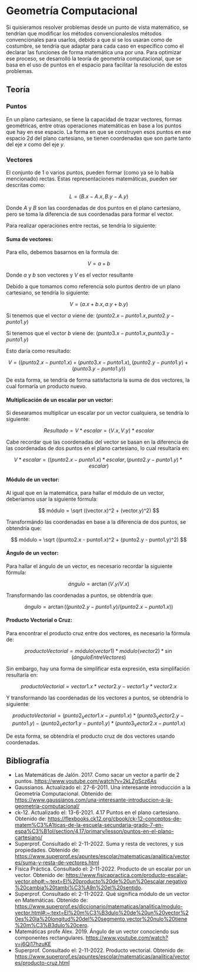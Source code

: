 # Geometría Computacional

Si quisieramos resolver problemas desde un punto de vista matemático, se tendrían que modificar los métodos convencionaleslos métodos convencionales para usarlos, debido a que si se los usaran como de costumbre, se tendría que adaptar para cada caso en específico como el declarar las funciones de forma matemática una por una. Para optimizar ese proceso, se desarrolló la teoría de geometría computacional, que se basa en el uso de puntos en el espacio para facilitar la resolución de estos problemas.

## Teoría

### Puntos

En un plano cartesiano, se tiene la capacidad de trazar vectores, formas geométricas, entre otras operaciones matemáticas en base a los puntos que hay en ese espacio. La forma en que se construyen esos puntos en ese espacio 2d del plano cartesiano, se tienen coordenadas que son parte tanto del eje $x$ como del eje $y$.

### Vectores

El conjunto de 1 o varios puntos, pueden formar (como ya se lo había mencionado) rectas. Estas representaciones matemáticas, pueden ser descritas como:

$$ L = (B.x - A.x, B.y - A.y) $$

Donde $A$ y $B$ son las coordenadas de dos puntos en el plano cartesiano, pero se toma la diferencia de sus coordenadas para formar el vector.

Para realizar operaciones entre rectas, se tendría lo siguiente:

#### Suma de vectores:

Para ello, debemos basarnos en la formula de:

$$ V = a + b $$

Donde $a$ y $b$ son vectores y $V$ es el vector resultante

Debido a que tomamos como referencia solo puntos dentro de un plano cartesiano, se tendría lo siguiente:

$$ V = (a.x + b.x, a.y + b.y) $$

Si tenemos que el vector $a$ viene de: $(punto2.x - punto1.x , punto2.y - punto1.y)$

Si tenemos que el vector $b$ viene de: $(punto3.x - punto1.x , punto3.y - punto1.y)$

Esto daría como resultado:

$$ V = ( (punto2.x - punto1.x) + (punto3.x - punto1.x) , (punto2.y - punto1.y) + (punto3.y - punto1.y) )$$

De esta forma, se tendría de forma satisfactoria la suma de dos vectores, la cual formaría un producto nuevo.

#### Multiplicación de un escalar por un vector:

Si desearamos multiplicar un escalar por un vector cualquiera, se tendría lo siguiente:

$$ Resultado = V*escalar = (V.x,V.y)*escalar $$

Cabe recordar que las coordenadas del vector se basan en la diferencia de las coordenadas de dos puntos en el plano cartesiano, lo cual resultaría en:

$$ V*escalar = ((punto2.x - punto1.x)*escalar , (punto2.y - punto1.y)*escalar) $$

#### Módulo de un vector:

Al igual que en la matemática, para hallar el módulo de un vector, deberíamos usar la siguiente fórmula:

$$ módulo = \sqrt ((vector.x)^2 + (vector.y)^2) $$

Transformándo las coordenadas en base a la diferencia de dos puntos, se obtendría que:

$$ módulo = \sqrt ((punto2.x - punto1.x)^2 + (punto2.y - punto1.y)^2) $$

#### Ángulo de un vector:

Para hallar el ángulo de un vector, es necesario recordar la siguiente fórmula:

$$ ángulo = \arctan (V.y/V.x) $$

Transformando las coordenadas a puntos, se obtendría que:

$$ ángulo = \arctan ((punto2.y - punto1.y) / (punto2.x - punto1.x)) $$

#### Producto Vectorial o Cruz:

Para encontrar el producto cruz entre dos vectores, es necesario la fórmula de:

$$ productoVectorial = módulo(vector1)*módulo(vector2)* \sin(ánguloEntreVectores) $$

Sin embargo, hay una forma de simplificar esta expresión, esta simplifación resultaría en:

$$ productoVectorial = vector1.x * vector2.y - vector1.y * vector2.x $$

Y transformando las coordenadas de los vectores a puntos, se obtendría lo siguiente:

$$ productoVectorial = (punto2_Vector1.x - punto1.x) * (punto3_Vector2.y - punto1.y) - (punto2_Vector1.y - punto1.y) * (punto3_Vector2.x - punto1.x) $$

De esta forma, se obtendría el producto cruz de dos vectores usando coordenadas.

## Bibliografía

* Las Matemáticas de Jalón. 2017. Como sacar un vector a partir de 2 puntos. https://www.youtube.com/watch?v=2kLZgScz6As
* Gaussianos. Actualizado el: 27-6-2011. Una interesante introducción a la Geometría Computacional. Obtenido de: https://www.gaussianos.com/una-interesante-introduccion-a-la-geometria-computacional/
* ck-12. Actualizado el: 13-6-2021. 4.17 Puntos en el plano cartesiano. Obtenido de: https://flexbooks.ck12.org/cbook/ck-12-conceptos-de-matem%C3%A1ticas-de-la-escuela-secundaria-grado-7-en-espa%C3%B1ol/section/4.17/primary/lesson/puntos-en-el-plano-cartesiano/
* Superprof. Consultado el: 2-11-2022. Suma y resta de vectores, y sus propiedades. Obtenido de: https://www.superprof.es/apuntes/escolar/matematicas/analitica/vectores/suma-y-resta-de-vectores.html
* Física Práctica. Consultado el: 2-11-2022. Producto de un escalar por un vector. Obtenido de: https://www.fisicapractica.com/producto-escalar-vector.php#:~:text=El%20producto%20de%20un%20escalar,negativo%20cambia%20tambi%C3%A9n%20el%20sentido.
* Superprof. Consultado el: 2-11-2022. Qué significa módulo de un vector en Matemáticas. Obtenido de: https://www.superprof.es/diccionario/matematicas/analitica/modulo-vector.html#:~:text=El%20m%C3%B3dulo%20de%20un%20vector%20es%20la%20longitud%20del%20segmento,vector%20nulo%20tiene%20m%C3%B3dulo%20cero.
* Matemáticas profe Alex. 2019. Ángulo de un vector conociendo sus componentes rectangulares. https://www.youtube.com/watch?v=j6Qj17hzuKE
* Superprof. Consultado el: 2-11-2022. Producto vectorial. Obtenido de: https://www.superprof.es/apuntes/escolar/matematicas/analitica/vectores/producto-cruz.html
